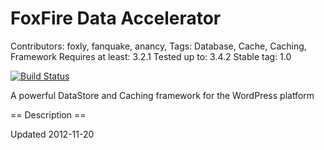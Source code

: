  FoxFire Data Accelerator
===============

Contributors: foxly, fanquake, anancy,
Tags: Database, Cache, Caching, Framework
Requires at least: 3.2.1
Tested up to: 3.4.2
Stable tag: 1.0

[![Build Status](https://travis-ci.org/FoxFire/foxfire.png)](https://travis-ci.org/FoxFire/foxfire)

A powerful DataStore and Caching framework for the WordPress platform

== Description ==

Updated 2012-11-20
